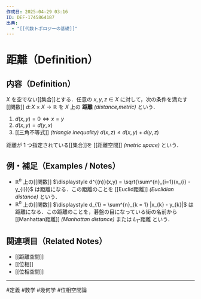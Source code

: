 ```yaml
---
作成日: 2025-04-29 03:16
ID: DEF-1745864187
出典:
  - "[[代数トポロジーの基礎]]"
---
```


# 距離（Definition）

## 内容（Definition）

$X$ を空でない[[集合]]とする．任意の $x,y,z \in X$ に対して，次の条件を満たす[[関数]] $d\colon X \times X \longrightarrow \mathbb{R}$ を $X$ 上の **距離** *(distance,metric)* という．

1. $d(x,y) = 0 \iff x = y$ 
2. $d(x,y) = d(y,x)$ 
3. [[三角不等式]] *(triangle inequality)* $d(x,z) \leq d(x,y) + d(y,z)$

距離が $1$ つ指定されている[[集合]]を [[距離空間]] *(metric space)* という．

## 例・補足（Examples / Notes）

- $\mathbb{R}^{n}$ 上の[[関数]] $\displaystyle d^{(n)}(x,y) = \sqrt{\sum^{n}_{i=1}(x_{i} - y_{i})}$ は距離になる．この距離のことを [[Euclid距離]] *(Euclidian distance)* という．
- $\mathbb{R}^{n}$ 上の[[関数]] $\displaystyle d_{1} = \sum^{n}_{k = 1} |x_{k} - y_{k}|$ は距離になる．この距離のことを，碁盤の目になっている街の名前から [[Manhattan距離]] *(Manhattan distance)* または $L_{1}$-距離 という．

## 関連項目（Related Notes）

- [[距離空間]]
- [[位相]]
- [[位相空間]]

---
#定義 #数学 #幾何学 #位相空間論 